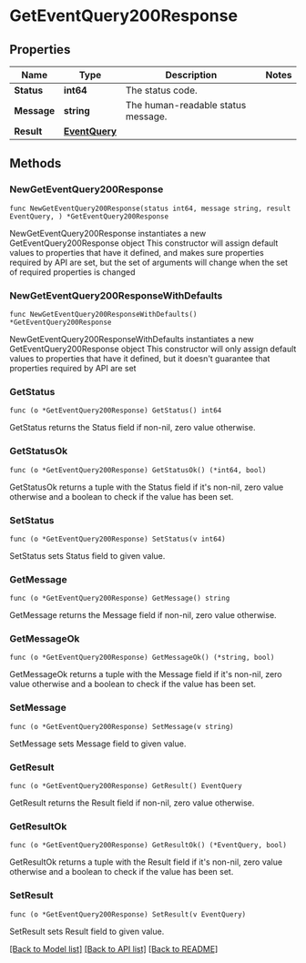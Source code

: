 # GetEventQuery200Response

## Properties

Name | Type | Description | Notes
------------ | ------------- | ------------- | -------------
**Status** | **int64** | The status code. | 
**Message** | **string** | The human-readable status message. | 
**Result** | [**EventQuery**](EventQuery.md) |  | 

## Methods

### NewGetEventQuery200Response

`func NewGetEventQuery200Response(status int64, message string, result EventQuery, ) *GetEventQuery200Response`

NewGetEventQuery200Response instantiates a new GetEventQuery200Response object
This constructor will assign default values to properties that have it defined,
and makes sure properties required by API are set, but the set of arguments
will change when the set of required properties is changed

### NewGetEventQuery200ResponseWithDefaults

`func NewGetEventQuery200ResponseWithDefaults() *GetEventQuery200Response`

NewGetEventQuery200ResponseWithDefaults instantiates a new GetEventQuery200Response object
This constructor will only assign default values to properties that have it defined,
but it doesn't guarantee that properties required by API are set

### GetStatus

`func (o *GetEventQuery200Response) GetStatus() int64`

GetStatus returns the Status field if non-nil, zero value otherwise.

### GetStatusOk

`func (o *GetEventQuery200Response) GetStatusOk() (*int64, bool)`

GetStatusOk returns a tuple with the Status field if it's non-nil, zero value otherwise
and a boolean to check if the value has been set.

### SetStatus

`func (o *GetEventQuery200Response) SetStatus(v int64)`

SetStatus sets Status field to given value.


### GetMessage

`func (o *GetEventQuery200Response) GetMessage() string`

GetMessage returns the Message field if non-nil, zero value otherwise.

### GetMessageOk

`func (o *GetEventQuery200Response) GetMessageOk() (*string, bool)`

GetMessageOk returns a tuple with the Message field if it's non-nil, zero value otherwise
and a boolean to check if the value has been set.

### SetMessage

`func (o *GetEventQuery200Response) SetMessage(v string)`

SetMessage sets Message field to given value.


### GetResult

`func (o *GetEventQuery200Response) GetResult() EventQuery`

GetResult returns the Result field if non-nil, zero value otherwise.

### GetResultOk

`func (o *GetEventQuery200Response) GetResultOk() (*EventQuery, bool)`

GetResultOk returns a tuple with the Result field if it's non-nil, zero value otherwise
and a boolean to check if the value has been set.

### SetResult

`func (o *GetEventQuery200Response) SetResult(v EventQuery)`

SetResult sets Result field to given value.



[[Back to Model list]](../README.md#documentation-for-models) [[Back to API list]](../README.md#documentation-for-api-endpoints) [[Back to README]](../README.md)


